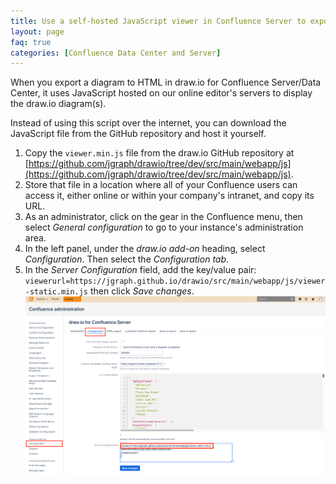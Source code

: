 ```yaml
---
title: Use a self-hosted JavaScript viewer in Confluence Server to export to HTML
layout: page
faq: true
categories: [Confluence Data Center and Server]
---
```


When you export a diagram to HTML in draw.io for Confluence Server/Data Center, it uses JavaScript hosted on our online editor's servers to display the draw.io diagram(s).

Instead of using this script over the internet, you can download the JavaScript file from the GitHub repository and host it yourself.

1. Copy the ``viewer.min.js`` file from the draw.io GitHub repository at [https://github.com/jgraph/drawio/tree/dev/src/main/webapp/js](https://github.com/jgraph/drawio/tree/dev/src/main/webapp/js).
2. Store that file in a location where all of your Confluence users can access it, either online or within your company's intranet, and copy its URL.
3. As an administrator, click on the gear in the Confluence menu, then select _General configuration_ to go to your instance's administration area.
4. In the left panel, under the _draw.io add-on_ heading, select _Configuration_. Then select the _Configuration tab_.
5. In the _Server Configuration_ field, add the key/value pair: ``viewerurl=https://jgraph.github.io/drawio/src/main/webapp/js/viewer-static.min.js`` then click _Save changes_.
<br /><img src="/assets/img/blog/set-javascript-viewer-address-confluence-server.png" style="max-width:100%;height:auto;" alt="Add the URL to your self-hosted JavaScript viewer script to the draw.io Server Configuration field">
